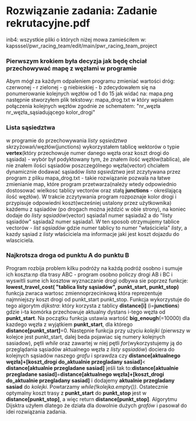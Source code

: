 # Rozwiązanie zadania: Zadanie rekrutacyjne.pdf
inb4: wszystkie pliki o których niżej mowa zamieściłem w: kapsssel/pwr_racing_team/edit/main/pwr_racing_team_project 
### Pierwszym krokiem była decyzja jak będę chciał przechowywać mapę z węzłami w programie
Abym mógł za każdym odpaleniem programu zmieniać wartości dróg:
czerwonej - r
zielonej - g
niebieskiej - b
zdecydowałem się na ponumerowanie kolejnych węzłów od 1 do 15 jak widać na: mapa.png
następnie stworzyłem plik tekstowy: 
mapa_drog.txt w który wpisałem połączenia kolejnych węzłów zgodnie ze schematem: "nr_węzła nr_węzła_sąsiadującego kolor_drogi"
### Lista sąsiedztwa
w programie do przechowywania _listy sąsiedztwa_ skrzyżowań/węzłów(junctions) wykorzystałem tablicę wektorów o typie __vertex__(który przechowuje numer danego węzła oraz koszt drogi do sąsiada) - wybór był podyktowany tym, że znałem ilość węzłów(tablica), ale nie znałem ilości sąsiadów poszczególnego węzła(vector) chciałem dynamicznie dodawać sąsiadów
_lista sąsiedztwa_ jest zczytywana przez program z pliku mapa_drog.txt - takie rozwiązanie pozwala na łatwe zmienianie map, które program przetwarza(należy wtedy odpowiednio dostosować wielkosc tablicy vectorów oraz stałą __junctions__ - określającą ilość węzłów). W trakcie zczytywania program rozpoznaje kolor drogi i przypisuje odpowiedni koszt(wcześniej ustalony przez użytkownika) każdemu z sąsiadów (po drogach można jeździć w obie strony), na koniec dodaje do _listy sąsiadów_(vector) sąsiada1 numer sąsiada2 a do "listy sąsiadów" sąsiada2 numer sąsiada1. W ten sposob otrzymujemy tablice vectorów - _list sąsiadów_ gdzie numer tablicy to numer "właściciela" _listy_, a kazdy sąsiad z _listy_ właściciela ma informacje jaki jest koszt dojazdu do wlasciciela.
### Najkrotsza droga od punktu A do punktu B
Program rozbija problem kilku podróży na każdą podróż osobno i sumuje ich koszta:np dla trasy ABC - program osobno policzy drogi AB i BC i wyswitli sume ich kosztow
wyznaczanie drogi odbywa sie poprzez funkcje: __lowest_travel_cost( "tablica listy sąsiadów", punkt_start, punkt_stop)__ funkcja zwraca wartosc zmiennoprzecinkową która reprezentuje najmniejszy koszt drogi od punkt_start punkt_stop. Funkcja wykorzystuje do tego algorytm _dijkstra_: który korzysta z tablicy __distance[i]__ (i=__junctions__) gdzie i-ta komórka przechowuje aktualny dystans i-tego węzła od __punkt_start__. Na początku funkcja ustawia wartość __big_enough__(=10000) dla kazdego węzła z wyjątkiem __punkt_start__, dla którego __distance[punkt_start]__=0. Następnie funkcja przy użyciu _kolejki_ (pierwszy w kolejce jest punkt_start, dalej beda pojawiac się numery kolejnych sasiadow), pętli _while_ oraz zawartej w niej pętli _for_(wykorzystujemy ją do przeglądania sąsiadów aktualnego węzła z _listy sąsiadów_) dociera do kolejnych sąsiadów naszego _grafu_ i sprawdza czy __distance[aktualnego węzła]+[koszt_drogi do_aktualnie przegladany sasiad]__< __distance[aktualnie przegladane sasiad]__ jeśli tak to:__distance[aktualnie przegladane sasiad]__=__distance[aktualnego węzła]+[koszt_drogi do_aktualnie przegladany sasiad]__ i dodajemy __aktualnie przegladany sasiad__ do _kolejki_. Powtarzamy _while(!kolejka.empty())_. Ostatecznie optymalny koszt trasy z __punkt_start__ do __punkt_stop__ jest w __distance[punkt_stop]__, a więc return __distance[punkt_stop]__.
Algorytmu Dijsktra użyłem dlatego że działa dla dowolnie dużych _grafów_ i pasował do idei rozwiązania zadania.
